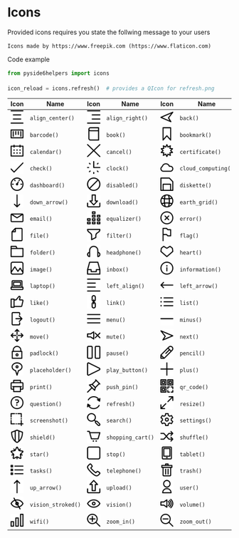 # Icons

Provided icons requires you state the follwing message to your users

````
Icons made by https://www.freepik.com (https://www.flaticon.com)
````

Code example

````python
from pyside6helpers import icons

icon_reload = icons.refresh()  # provides a QIcon for refresh.png
````

| Icon | Name | Icon | Name | Icon | Name | Icon | Name |
|------|------|------|------|------|------|------|------|
| ![](pyside6helpers/resources/icons/align-center.png) | `align_center()` | ![](pyside6helpers/resources/icons/align-right.png) | `align_right()` | ![](pyside6helpers/resources/icons/back.png) | `back()` | ![](pyside6helpers/resources/icons/bar-chart.png) | `bar_chart()` |
| ![](pyside6helpers/resources/icons/barcode.png) | `barcode()` | ![](pyside6helpers/resources/icons/book.png) | `book()` | ![](pyside6helpers/resources/icons/bookmark.png) | `bookmark()` | ![](pyside6helpers/resources/icons/briefcase.png) | `briefcase()` |
| ![](pyside6helpers/resources/icons/calendar.png) | `calendar()` | ![](pyside6helpers/resources/icons/cancel.png) | `cancel()` | ![](pyside6helpers/resources/icons/certificate.png) | `certificate()` | ![](pyside6helpers/resources/icons/chat.png) | `chat()` |
| ![](pyside6helpers/resources/icons/check.png) | `check()` | ![](pyside6helpers/resources/icons/clock.png) | `clock()` | ![](pyside6helpers/resources/icons/cloud-computing.png) | `cloud_computing()` | ![](pyside6helpers/resources/icons/credit-card.png) | `credit_card()` |
| ![](pyside6helpers/resources/icons/dashboard.png) | `dashboard()` | ![](pyside6helpers/resources/icons/disabled.png) | `disabled()` | ![](pyside6helpers/resources/icons/diskette.png) | `diskette()` | ![](pyside6helpers/resources/icons/dislike.png) | `dislike()` |
| ![](pyside6helpers/resources/icons/down-arrow.png) | `down_arrow()` | ![](pyside6helpers/resources/icons/download.png) | `download()` | ![](pyside6helpers/resources/icons/earth-grid.png) | `earth_grid()` | ![](pyside6helpers/resources/icons/eject.png) | `eject()` |
| ![](pyside6helpers/resources/icons/email.png) | `email()` | ![](pyside6helpers/resources/icons/equalizer.png) | `equalizer()` | ![](pyside6helpers/resources/icons/error.png) | `error()` | ![](pyside6helpers/resources/icons/exclamation.png) | `exclamation()` |
| ![](pyside6helpers/resources/icons/file.png) | `file()` | ![](pyside6helpers/resources/icons/filter.png) | `filter()` | ![](pyside6helpers/resources/icons/flag.png) | `flag()` | ![](pyside6helpers/resources/icons/flash.png) | `flash()` |
| ![](pyside6helpers/resources/icons/folder.png) | `folder()` | ![](pyside6helpers/resources/icons/headphone.png) | `headphone()` | ![](pyside6helpers/resources/icons/heart.png) | `heart()` | ![](pyside6helpers/resources/icons/home.png) | `home()` |
| ![](pyside6helpers/resources/icons/image.png) | `image()` | ![](pyside6helpers/resources/icons/inbox.png) | `inbox()` | ![](pyside6helpers/resources/icons/information.png) | `information()` | ![](pyside6helpers/resources/icons/justify.png) | `justify()` |
| ![](pyside6helpers/resources/icons/laptop.png) | `laptop()` | ![](pyside6helpers/resources/icons/left-align.png) | `left_align()` | ![](pyside6helpers/resources/icons/left-arrow.png) | `left_arrow()` | ![](pyside6helpers/resources/icons/levels.png) | `levels()` |
| ![](pyside6helpers/resources/icons/like.png) | `like()` | ![](pyside6helpers/resources/icons/link.png) | `link()` | ![](pyside6helpers/resources/icons/list.png) | `list()` | ![](pyside6helpers/resources/icons/login.png) | `login()` |
| ![](pyside6helpers/resources/icons/logout.png) | `logout()` | ![](pyside6helpers/resources/icons/menu.png) | `menu()` | ![](pyside6helpers/resources/icons/minus.png) | `minus()` | ![](pyside6helpers/resources/icons/more.png) | `more()` |
| ![](pyside6helpers/resources/icons/move.png) | `move()` | ![](pyside6helpers/resources/icons/mute.png) | `mute()` | ![](pyside6helpers/resources/icons/next.png) | `next()` | ![](pyside6helpers/resources/icons/notification.png) | `notification()` |
| ![](pyside6helpers/resources/icons/padlock.png) | `padlock()` | ![](pyside6helpers/resources/icons/pause.png) | `pause()` | ![](pyside6helpers/resources/icons/pencil.png) | `pencil()` | ![](pyside6helpers/resources/icons/photo-camera.png) | `photo_camera()` |
| ![](pyside6helpers/resources/icons/placeholder.png) | `placeholder()` | ![](pyside6helpers/resources/icons/play-button.png) | `play_button()` | ![](pyside6helpers/resources/icons/plus.png) | `plus()` | ![](pyside6helpers/resources/icons/power-button.png) | `power_button()` |
| ![](pyside6helpers/resources/icons/print.png) | `print()` | ![](pyside6helpers/resources/icons/push-pin.png) | `push_pin()` | ![](pyside6helpers/resources/icons/qr-code.png) | `qr_code()` | ![](pyside6helpers/resources/icons/question-bubble.png) | `question_bubble()` |
| ![](pyside6helpers/resources/icons/question.png) | `question()` | ![](pyside6helpers/resources/icons/refresh.png) | `refresh()` | ![](pyside6helpers/resources/icons/resize.png) | `resize()` | ![](pyside6helpers/resources/icons/right-arrow.png) | `right_arrow()` |
| ![](pyside6helpers/resources/icons/screenshot.png) | `screenshot()` | ![](pyside6helpers/resources/icons/search.png) | `search()` | ![](pyside6helpers/resources/icons/settings.png) | `settings()` | ![](pyside6helpers/resources/icons/share.png) | `share()` |
| ![](pyside6helpers/resources/icons/shield.png) | `shield()` | ![](pyside6helpers/resources/icons/shopping-cart.png) | `shopping_cart()` | ![](pyside6helpers/resources/icons/shuffle.png) | `shuffle()` | ![](pyside6helpers/resources/icons/smartphone.png) | `smartphone()` |
| ![](pyside6helpers/resources/icons/star.png) | `star()` | ![](pyside6helpers/resources/icons/stop.png) | `stop()` | ![](pyside6helpers/resources/icons/tablet.png) | `tablet()` | ![](pyside6helpers/resources/icons/tag.png) | `tag()` |
| ![](pyside6helpers/resources/icons/tasks.png) | `tasks()` | ![](pyside6helpers/resources/icons/telephone.png) | `telephone()` | ![](pyside6helpers/resources/icons/trash.png) | `trash()` | ![](pyside6helpers/resources/icons/unlock.png) | `unlock()` |
| ![](pyside6helpers/resources/icons/up-arrow.png) | `up_arrow()` | ![](pyside6helpers/resources/icons/upload.png) | `upload()` | ![](pyside6helpers/resources/icons/user.png) | `user()` | ![](pyside6helpers/resources/icons/video-camera.png) | `video_camera()` |
| ![](pyside6helpers/resources/icons/vision-stroked.png) | `vision_stroked()` | ![](pyside6helpers/resources/icons/vision.png) | `vision()` | ![](pyside6helpers/resources/icons/volume.png) | `volume()` | ![](pyside6helpers/resources/icons/warning.png) | `warning()` |
| ![](pyside6helpers/resources/icons/wifi.png) | `wifi()` | ![](pyside6helpers/resources/icons/zoom-in.png) | `zoom_in()` | ![](pyside6helpers/resources/icons/zoom-out.png) | `zoom_out()` |   |   |
